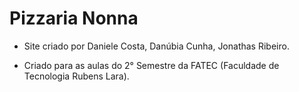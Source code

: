# Pizzaria Nonna

- Site criado por Daniele Costa, Danúbia Cunha, Jonathas Ribeiro.

- Criado para as aulas do 2° Semestre da FATEC (Faculdade de Tecnologia Rubens Lara).
